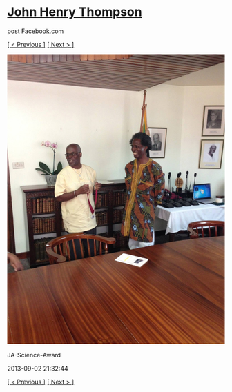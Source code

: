# [John Henry Thompson](../README.md)
post Facebook.com

[[ < Previous ]](2013-09-02-48.md) [[ Next > ]](2013-09-02-50.md)

[![](../media/2013-09-02/JA-Science-Award-38.jpg)](../README.md)

JA-Science-Award

2013-09-02 21:32:44

[[ < Previous ]](2013-09-02-48.md) [[ Next > ]](2013-09-02-50.md)